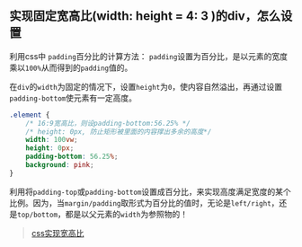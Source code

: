 ## 实现固定宽高比(width: height = 4: 3 )的div，怎么设置
利用css中 `padding`百分比的计算方法： `padding`设置为百分比，是以元素的宽度乘以`100%`从而得到的`padding`值的。

在`div`的`width`为固定的情况下，设置`height`为`0`，使内容自然溢出，再通过设置`padding-bottom`使元素有一定高度。
```css
.element {
    /* 16:9宽高比，则设padding-bottom:56.25% */
    /* height: 0px, 防止矩形被里面的内容撑出多余的高度*/
    width: 100vw; 
    height: 0px; 
    padding-bottom: 56.25%;
    background: pink;
}
```
利用将`padding-top`或`padding-bottom`设置成百分比，来实现高度满足宽度的某个比例。因为，当`margin/padding`取形式为百分比的值时，无论是`left/right`，还是`top/bottom`，都是以父元素的`width`为参照物的！

> [css实现宽高比](https://blog.csdn.net/Honeymao/article/details/77884744)